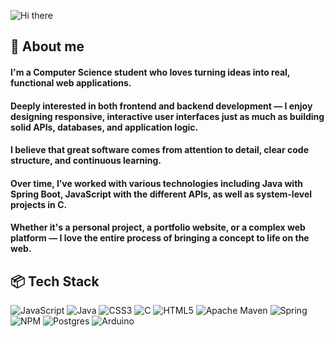 ![Hi there](./assets/header8.gif)

<!-- About me -->
## 🦄 About me

#### I'm a Computer Science student who loves turning ideas into real, functional web applications.</h4>
#### Deeply interested in both frontend and backend development — I enjoy designing responsive, interactive user interfaces just as much as building solid APIs, databases, and application logic.
#### I believe that great software comes from attention to detail, clear code structure, and continuous learning.  
#### Over time, I’ve worked with various technologies including Java with Spring Boot, JavaScript with the different APIs, as well as system-level projects in C.
#### Whether it's a personal project, a portfolio website, or a complex web platform — I love the entire process of bringing a concept to life on the web.


<!-- Tech stack -->
## 📦 Tech Stack

![JavaScript](https://img.shields.io/badge/JavaScript-F7DF1E?logo=javascript&logoColor=black)
![Java](https://img.shields.io/badge/java-%23ED8B00.svg?logo=java&logoColor=white)
![CSS3](https://img.shields.io/badge/css3-%231572B6.svg?logo=css3&logoColor=white)
![C](https://img.shields.io/badge/c-%2300599C.svg?logo=c&logoColor=white)
![HTML5](https://img.shields.io/badge/html5-%23E34F26.svg?logo=html5&logoColor=white)
![Apache Maven](https://img.shields.io/badge/Apache%20Maven-C71A36?logo=Apache%20Maven&logoColor=white)
![Spring](https://img.shields.io/badge/spring-%236DB33F.svg?logo=spring&logoColor=white)
![NPM](https://img.shields.io/badge/NPM-%23000000.svg?logo=npm&logoColor=white)
![Postgres](https://img.shields.io/badge/postgres-%23316192.svg?logo=postgresql&logoColor=white)
![Arduino](https://img.shields.io/badge/-Arduino-00979D?logo=Arduino&logoColor=white)

<!--
**Zabrafax/Zabrafax** is a ✨ _special_ ✨ repository because its `README.md` (this file) appears on your GitHub profile.

Here are some ideas to get you started:

- 🔭 I’m currently working on ...
- 🌱 I’m currently learning ...
- 👯 I’m looking to collaborate on ...
- 🤔 I’m looking for help with ...
- 💬 Ask me about ...
- 📫 How to reach me: ...
- 😄 Pronouns: ...
- ⚡ Fun fact: ...
-->
